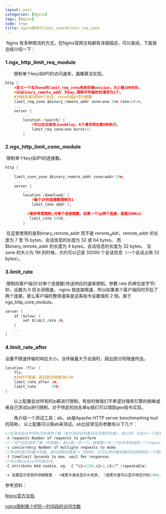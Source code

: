 ```yaml
---
layout: post
categories: [Nginx]
tags: [Nginx]
code: true
title: nginx限流のlimit_zone与limit_req_zone
---
```


 

​	Nginx 有多种限流的方式，在Nginx官网文档都有详细描述，可以查阅，下面我总结介绍一下：

### 1.ngx_http_limit_req_module

  限制单个key(如IP)的访问速率，漏桶算法实现。   

```c
http {
    #定义一个名为one的limit_req_zone用来存储session，大小是10M内存，
    #以$binary_remote_addr 为key,限制平均每秒的请求为1个，
    #1M能存储16000个状态，rete的值必须为整数
    limit_req_zone $binary_remote_addr zone=one:10m rate=1r/s;
    ...
    server {
        ...
        location /search/ {
            #可以在后面加上nodelay，6个请求将在第0秒执行。
            limit_req zone=one burst=5;
        }
```



### 2.ngx_http_limit_conn_module

​	限制单个key(如IP)的连接数。

```c
http {
  
    limit_conn_zone $binary_remote_addr zone=addr:10m;
    ...
    server {
        ...
        location /download/ {
          	#每个IP的连接数限制为1
            limit_conn addr 1;
          
          #每秒带宽限制,对单个连接限数，如果一个ip两个连接，就是500Kx2
           limit_rate 500k;  
        }
```

​        在这里使用的是$binary_remote_addr 而不是 $remote_addr。$remote_addr 的长度为 7 至 15 bytes，会话信息的长度为 32 或 64 bytes。 而 $binary_remote_addr 的长度为 4 bytes，会话信息的长度为 32 bytes。 当 zone 的大小为 1M 的时候，大约可以记录 32000 个会话信息（一个会话占用 32 bytes）。

### 3.limit_rate

​	限制向客户端(针对单个连接数)传送响应的速率限制。参数 rate 的单位是字节/秒，设置为 0 将关闭限速。 nginx 按连接限速，所以如果某个客户端同时开启了两个连接，那么客户端的整体速率是这条指令设置值的 2 倍。属于ngx_http_core_module。

```c
server {
    if ($slow) {
        set $limit_rate 4k;
    }
    ...
}
```



### 4.limit_rate_after

​	设置不限速传输的响应大小。当传输量大于此值时，超出部分将限速传送。

```c
location /flv/ {
    flv;
    #3m内不限速，超过部分限速50k/秒
    limit_rate_after 3m;
    limit_rate       50k;
}
```

  以上配置会对所有的ip都进行限制，有些时候我们不希望对搜索引擎的蜘蛛或者自己测试ip进行限制，对于特定的白名单ip我们可以借助geo指令实现。

  再介绍一个测试工具：ab，ab是Apache HTTP server benchmarking tool的简称， 以上配置可以用ab来测试。ab比较常见的参数有以下几个：



```c
//在测试会话中所执行的请求个数（本次测试总共要访问页面的次数）。默认时，仅执行一个请求。
-n requests Number of requests to perform
//一次产生的请求个数（并发数）。默认是一次一个。我理解一次一个的并发是指前一个request已经response了。
-c concurrency Number of multiple requests to make
//测试所进行的最大秒数。其内部隐含值是-n 50000。它可以使对服务器的测试限制在一个固定的总时间以内。默认时，没有时间限制。
-t timelimit Seconds to max. wait for responses
//可以带cookie字符串访问。
-C attribute Add cookie, eg. -C “c1=1234,c2=2,c3=3” (repeatable)
  
-v 设置显示信息的详细程度 - 4或更大值会显示头信息， 3或更大值可以显示响应代码(404, 200等), 2或更大值可以显示警告和其他信息。 -V 显示版本号并退出。

```





参考资料：  

[Nginx官方文档](http://nginx.org/en/docs/)

[nginx限制某个IP同一时间段的访问次数](http://www.nginx.cn/446.html) 

​    